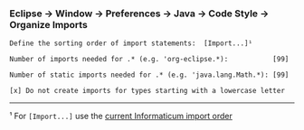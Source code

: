 ### Eclipse -> Window -> Preferences -> Java -> Code Style -> Organize Imports

    Define the sorting order of import statements:  [Import...]¹
    
    Number of imports needed for .* (e.g. 'org-eclipse.*):           [99]
    
    Number of static imports needed for .* (e.g. 'java.lang.Math.*): [99]
    
    [x] Do not create imports for types starting with a lowercase letter

- - -

¹ For `[Import...]` use the [current Informaticum import order](./informaticum_java_code-style_organize_imports.importorder)
